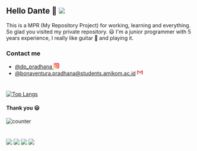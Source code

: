 ## Hello Dante 👋 ![](https://img.shields.io/badge/Github-informational?style=flat&logo=github&logoColor=white&color=0D1117)
This is a MPR (My Repository Project) for working, learning and everything.
So glad you visited my private repository. 😃 I'm a junior programmer with 5 years experience, I really like guitar 🎸 and playing it.

### Contact me
- <a href="https://www.instagram.com/dp_pradhana/">@dp_pradhana <img src="assets/instagram.png" alt="instagram" width="15"/></a>
- <a href="mailto:bonaventura.pradhana@students.amikom.ac.id">@bonaventura.pradhana@students.amikom.ac.id <img src="assets/gmail.png" alt="gmail" width="15"/></a>

#

[![Top Langs](https://github-readme-stats.vercel.app/api/top-langs/?username=taraz14&layout=compact)](https://github.com/taraz14/inventory)

#### Thank you 😃
![counter](https://enej4x7zefuervr.m.pipedream.net)
#
![](https://img.shields.io/badge/PHP-informational?style=flat&logo=PHP&logoColor=white&color=777BB4)
![](https://img.shields.io/badge/Codeigniter-informational?style=flat&logo=CodeIgniter&logoColor=white&color=red)
![](https://img.shields.io/badge/Bootstrap-informational?style=flat&logo=Bootstrap&logoColor=white&color=purple)
![](https://img.shields.io/badge/Jquery-informational?style=flat&logo=Jquery&logoColor=white&color=blue)
